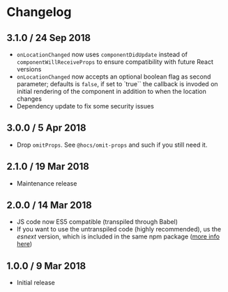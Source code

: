 # Changelog

## 3.1.0 / 24 Sep 2018

* `onLocationChanged` now uses `componentDidUpdate` instead of `componentWillReceiveProps` to ensure compatibility with 
  future React versions
* `onLocationChanged` now accepts an optional boolean flag as second parameter; defaults is `false`, if set to `true``
  the callback is invoded on initial rendering of the component in addition to when the location changes
* Dependency update to fix some security issues

## 3.0.0 / 5 Apr 2018

* Drop `omitProps`. See `@hocs/omit-props` and such if you still need it.

## 2.1.0 / 19 Mar 2018

* Maintenance release

## 2.0.0 / 14 Mar 2018

* JS code now ES5 compatible (transpiled through Babel)
* If you want to use the untranspiled code (highly recommended), us the *esnext* version, which is
  included in the same npm package ([more info here](http://2ality.com/2017/06/pkg-esnext.html))

## 1.0.0 / 9 Mar 2018

* Initial release 

